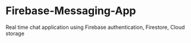 # Firebase-Messaging-App
Real time chat application using Firebase authentication, Firestore, Cloud storage
